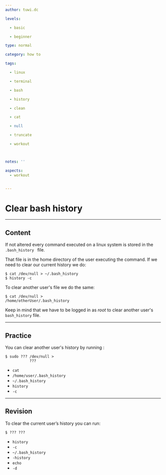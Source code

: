 ```yaml
---
author: tuwi.dc

levels:

  - basic

  - beginner

type: normal

category: how to

tags:

  - linux

  - terminal

  - bash

  - history

  - clean

  - cat

  - null

  - truncate

  - workout



notes: ''

aspects:
  - workout


---
```


# Clear bash history

---
## Content

If not altered every command executed on a linux system is stored in the `.bash_history ` file.

That file is in the home directory of the user executing the command.
If we need to clear our current history we do:
```
$ cat /dev/null > ~/.bash_history
$ history -c
```

To clear another user's file we do the same:
```
$ cat /dev/null >
/home/otherUser/.bash_history
```

Keep in mind that we have to be logged in as *root* to clear another user's `bash_history` file.

---
## Practice

You can clear another user's history by running :
```
$ sudo ??? /dev/null >
           ???
```

* `cat`
* `/home/user/.bash_history`
* `~/.bash_history`
* `history`
* `-c`

---
## Revision

To clear the current user’s history you can run:
```
$ ??? ???
```

* `history`
* `-c`
* `~/.bash_history`
* `-history`
* `echo`
* `-d`

 
